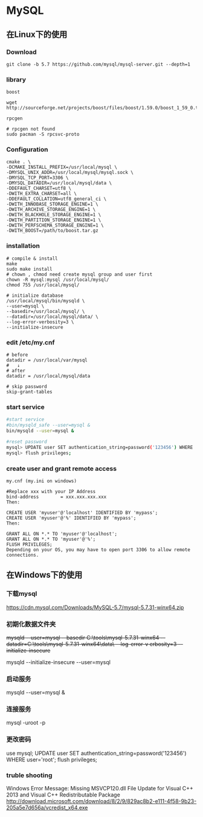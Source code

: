 # MySQL

## 在Linux下的使用

### Download

```shell
git clone -b 5.7 https://github.com/mysql/mysql-server.git --depth=1
```

### library

`boost`

```shell
wget  http://sourceforge.net/projects/boost/files/boost/1.59.0/boost_1_59_0.tar.gz
```

 `rpcgen`

```shell
# rpcgen not found
sudo pacman -S rpcsvc-proto
```

### Configuration

```shell
cmake . \
-DCMAKE_INSTALL_PREFIX=/usr/local/mysql \
-DMYSQL_UNIX_ADDR=/usr/local/mysql/mysql.sock \
-DMYSQL_TCP_PORT=3306 \
-DMYSQL_DATADIR=/usr/local/mysql/data \
-DDEFAULT_CHARSET=utf8 \
-DWITH_EXTRA_CHARSET=all \
-DDEFAULT_COLLATION=utf8_general_ci \
-DWITH_INNOBASE_STORAGE_ENGINE=1 \
-DWITH_ARCHIVE_STORAGE_ENGINE=1 \
-DWITH_BLACKHOLE_STORAGE_ENGINE=1 \
-DWITH_PARTITION_STORAGE_ENGINE=1 \
-DWITH_PERFSCHEMA_STORAGE_ENGINE=1 \
-DWITH_BOOST=/path/to/boost.tar.gz

```

### installation

```shell
# compile & install
make
sudo make install
# chown , chmod need create mysql group and user first
chown -R mysql:mysql /usr/local/mysql/
chmod 755 /usr/local/mysql/

# initialize database
/usr/local/mysql/bin/mysqld \
--user=mysql \
--basedir=/usr/local/mysql/ \
--datadir=/usr/local/mysql/data/ \
--log-error-verbosity=3 \
--initialize-insecure
```

### edit /etc/my.cnf

```shell
# before
datadir = /usr/local/var/mysql
#   ↓
# after
datadir = /usr/local/mysql/data

# skip password
skip-grant-tables
```

### start service

```bash
#start service
#bin/mysqld_safe --user=mysql &
bin/mysqld --user=mysql &

#reset password
mysql> UPDATE user SET authentication_string=password('123456') WHERE     user='root';
mysql> flush privileges;

```

### create user and grant remote access
```
my.cnf (my.ini on windows)

#Replace xxx with your IP Address 
bind-address        = xxx.xxx.xxx.xxx
Then:

CREATE USER 'myuser'@'localhost' IDENTIFIED BY 'mypass';
CREATE USER 'myuser'@'%' IDENTIFIED BY 'mypass';
Then:

GRANT ALL ON *.* TO 'myuser'@'localhost';
GRANT ALL ON *.* TO 'myuser'@'%';
FLUSH PRIVILEGES;
Depending on your OS, you may have to open port 3306 to allow remote connections.
```


## 在Windows下的使用

### 下载mysql

https://cdn.mysql.com/Downloads/MySQL-5.7/mysql-5.7.31-winx64.zip



### 初期化数据文件夹

<strike>mysqld --user=mysql --basedir C:\tools\mysql-5.7.31-winx64 --datadir=C:\tools\mysql-5.7.31-winx64\data\ --log-error-v erbosity=3 --initialize-insecure</strike>

mysqld --initialize-insecure --user=mysql

### 启动服务
mysqld --user=mysql &

### 连接服务
mysql -uroot -p

### 更改密码
use mysql;
UPDATE user SET authentication_string=password('123456') WHERE user='root';
flush privileges;

### truble shooting
Windows Error Message: Missing MSVCP120.dll File
Update for Visual C++ 2013 and Visual C++ Redistributable Package
http://download.microsoft.com/download/8/2/9/829ac8b2-e111-4f58-9b23-205a5e7d656a/vcredist_x64.exe
